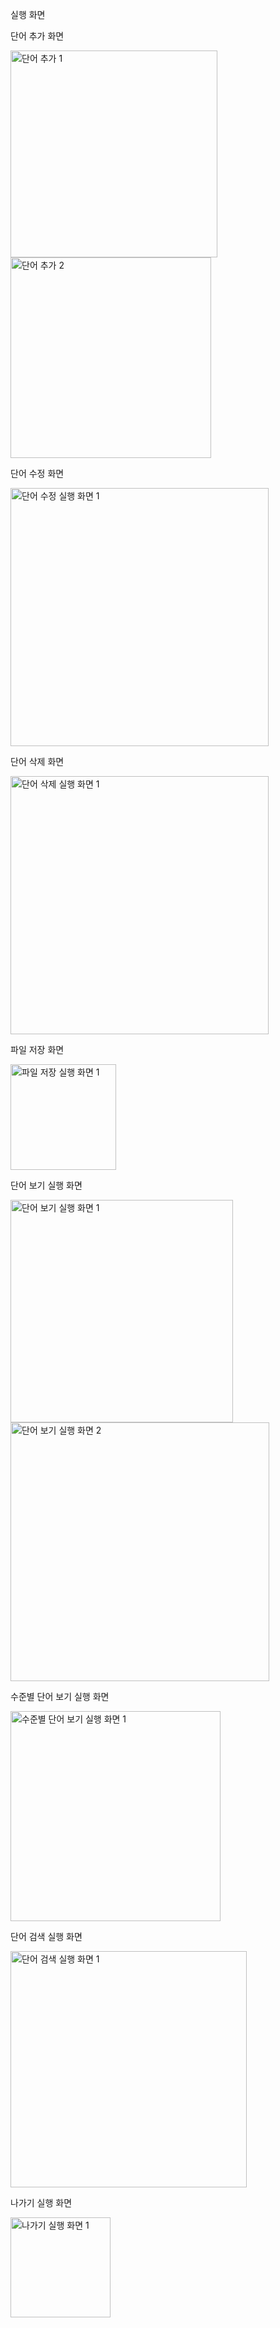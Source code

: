 실행 화면

단어 추가 화면

<img width="331" alt="단어 추가 1" src="https://github.com/YoonHaJun1/Practical_Project1_CRUD_22200496YoonHajun/assets/143723923/5733704a-bf07-4431-9cf1-30deb4553ce9">


<img width="321" alt="단어 추가 2" src="https://github.com/YoonHaJun1/Practical_Project1_CRUD_22200496YoonHajun/assets/143723923/f3b14bf9-7e74-4243-8a76-1533e10fee23">


단어 수정 화면

<img width="413" alt="단어 수정 실행 화면 1" src="https://github.com/YoonHaJun1/Practical_Project1_CRUD_22200496YoonHajun/assets/143723923/3603c77d-ce8f-4110-a63f-b2ae829bd427">

단어 삭제 화면

<img width="413" alt="단어 삭제 실행 화면 1" src="https://github.com/YoonHaJun1/Practical_Project1_CRUD_22200496YoonHajun/assets/143723923/39615544-7dbe-4afd-946c-b60ada95529a">

파일 저장 화면

<img width="169" alt="파일 저장 실행 화면 1" src="https://github.com/YoonHaJun1/Practical_Project1_CRUD_22200496YoonHajun/assets/143723923/69d1717f-0aec-46de-91d9-420f748f412b">

단어 보기 실행 화면

<img width="356" alt="단어 보기 실행 화면 1" src="https://github.com/YoonHaJun1/Practical_Project1_CRUD_22200496YoonHajun/assets/143723923/e4dd7658-5449-4b7f-bd10-fa8c505fa31a">

<img width="414" alt="단어 보기 실행 화면 2" src="https://github.com/YoonHaJun1/Practical_Project1_CRUD_22200496YoonHajun/assets/143723923/f90884d8-c368-41e6-8dcf-e84002eba790">

수준별 단어 보기 실행 화면

<img width="336" alt="수준별 단어 보기 실행 화면 1" src="https://github.com/YoonHaJun1/Practical_Project1_CRUD_22200496YoonHajun/assets/143723923/7f112215-37bb-4089-8689-f12088d182a2">

단어 검색 실행 화면

<img width="378" alt="단어 검색 실행 화면 1" src="https://github.com/YoonHaJun1/Practical_Project1_CRUD_22200496YoonHajun/assets/143723923/dbda3550-fd57-4deb-9482-91eed7437feb">

나가기 실행 화면

<img width="160" alt="나가기 실행 화면 1" src="https://github.com/YoonHaJun1/Practical_Project1_CRUD_22200496YoonHajun/assets/143723923/5fe170e4-fb88-4926-9a18-76c2d988a423">
